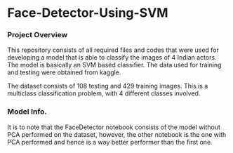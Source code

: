 # Face-Detector-Using-SVM

### Project Overview
This repository consists of all required files and codes that were used for developing a model that is able to classify the images of 4 Indian actors. The model is basically an SVM based classifier. The data used for training and testing were obtained from kaggle. 

The dataset consists of 108 testing and 429 training images. This is a multiclass classification problem, with 4 different classes involved. 

### Model Info.
It is to note that the FaceDetector notebook consists of the model without PCA performed on the dataset, however, the other notebook is the one with PCA performed and hence is a way better performer than the first one. 

